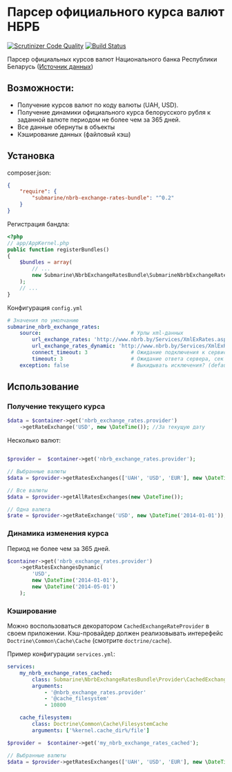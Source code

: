 Парсер официального курса валют НБРБ
====================================

[![Scrutinizer Code Quality](https://scrutinizer-ci.com/g/by25/NbrbExchangeRatesBundle/badges/quality-score.png?b=master)](https://scrutinizer-ci.com/g/by25/NbrbExchangeRatesBundle/?branch=master)
[![Build Status](https://scrutinizer-ci.com/g/by25/NbrbExchangeRatesBundle/badges/build.png?b=master)](https://scrutinizer-ci.com/g/by25/NbrbExchangeRatesBundle/build-status/master)


Парсер официальных курсов валют Национального банка Республики Беларусь ([Источник данных](http://www.nbrb.by/statistics/Rates/XML/))

Возможности:
------------

- Получение курсов валют по коду валюты (UAH, USD).
- Получение динамики официального курса белорусского рубля к заданной валюте периодом не более чем за 365 дней.
- Все данные обернуты в объекты
- Кэширование данных (файловый кэш)


Установка
---------

composer.json:

```json
{
    "require": {
        "submarine/nbrb-exchange-rates-bundle": "^0.2"
    }
}
```



Регистрация бандла:

```php
<?php
// app/AppKernel.php
public function registerBundles()
{
    $bundles = array(
		// ...
		new Submarine\NbrbExchangeRatesBundle\SubmarineNbrbExchangeRatesBundle(),
	);
	// ...
}
```

Конфигурация `config.yml`

```yaml
# Значения по умолчанию
submarine_nbrb_exchange_rates:
    source:                             # Урлы xml-данных
        url_exchange_rates: 'http://www.nbrb.by/Services/XmlExRates.aspx'
        url_exchange_rates_dynamic: 'http://www.nbrb.by/Services/XmlExRatesDyn.aspx'
        connect_timeout: 3              # Ожидание подключения к сервису, сек (default: 3)
        timeout: 3                      # Ожидание ответа сервера, сек (default: 3)
    exception: false                    # Выкидывать исключения? (default: false)
```


Использование
-------------

### Получение текущего курса

```php
$data = $container->get('nbrb_exchange_rates.provider')
    ->getRateExchange('USD', new \DateTime()); //За текущую дату
```


Несколько валют:

```php

$provider =  $container->get('nbrb_exchange_rates.provider');

// Выбранные валюты
$data = $provider->getRatesExchanges(['UAH', 'USD', 'EUR'], new \DateTime());

// Все валюты
$data = $provider->getAllRatesExchanges(new \DateTime());

// Одна валюта
$rate = $provider->getRateExchange('USD', new \DateTime('2014-01-01'));
```


### Динамика изменения курса

 Период не более чем за 365 дней.

```php
$container->get('nbrb_exchange_rates.provider')
    ->getRatesExchangesDynamic(
        'USD', 
        new \DateTime('2014-01-01'), 
        new \DateTime('2014-05-01')
    );
```

### Кэширование

Можно воспользоваться декоратором `CachedExchangeRateProvider` в своем приложении.
Кэш-провайдер должен реализовывать интерефейс `Doctrine\Common\Cache\Cache` (смотрите `doctrine/cache`).

Пример конфигурации `services.yml`:

```yaml
services:
    my_nbrb_exchange_rates_cached:
        class: Submarine\NbrbExchangeRatesBundle\Provider\CachedExchangeRateProvider
        arguments:
            - '@nbrb_exchange_rates.provider'
            - '@cache_filesystem'
            - 10800

    cache_filesystem:
        class: Doctrine\Common\Cache\FilesystemCache
        arguments: ['%kernel.cache_dir%/file']
```

```php
$provider =  $container->get('my_nbrb_exchange_rates_cached');

// Выбранные валюты
$data = $provider->getRatesExchanges(['UAH', 'USD', 'EUR'], new \DateTime());
```